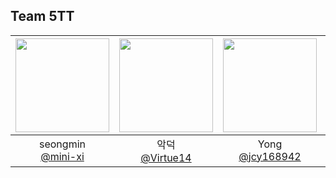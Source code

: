 ## Team 5TT

<div align="center">

|<img src="https://avatars.githubusercontent.com/u/80388847?v=4" width="150" height="150"/>|<img src="https://avatars.githubusercontent.com/u/122339395?v=4" width="150" height="150"/>|<img src="https://avatars.githubusercontent.com/u/83565863?v=4" width="150" height="150"/>|<img src="https://avatars.githubusercontent.com/u/153487442?v=4" width="150" height="150"/>|
|:-:|:-:|:-:|:-:|
|seongmin<br/>[@mini-xi](https://github.com/mini-xi)|악덕<br/>[@Virtue14](https://github.com/Virtue14)|Yong<br/>[@jcy168942](https://github.com/jcy168942)|[@miniato2](https://github.com/miniato2)|

</div>

